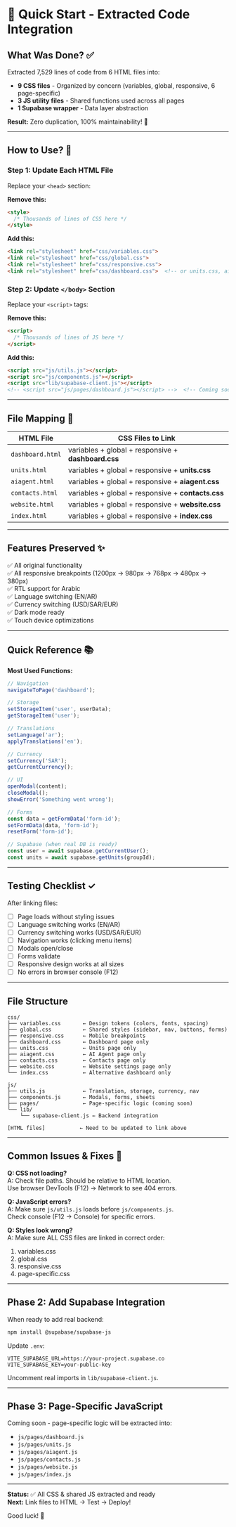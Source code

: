 # 🚀 Quick Start - Extracted Code Integration

## What Was Done? ✅

Extracted 7,529 lines of code from 6 HTML files into:
- **9 CSS files** - Organized by concern (variables, global, responsive, 6 page-specific)
- **3 JS utility files** - Shared functions used across all pages
- **1 Supabase wrapper** - Data layer abstraction

**Result:** Zero duplication, 100% maintainability! 🎉

---

## How to Use? 🔗

### Step 1: Update Each HTML File

Replace your `<head>` section:

**Remove this:**
```html
<style>
  /* Thousands of lines of CSS here */
</style>
```

**Add this:**
```html
<link rel="stylesheet" href="css/variables.css">
<link rel="stylesheet" href="css/global.css">
<link rel="stylesheet" href="css/responsive.css">
<link rel="stylesheet" href="css/dashboard.css">  <!-- or units.css, aiagent.css, etc -->
```

### Step 2: Update `</body>` Section

Replace your `<script>` tags:

**Remove this:**
```html
<script>
  /* Thousands of lines of JS here */
</script>
```

**Add this:**
```html
<script src="js/utils.js"></script>
<script src="js/components.js"></script>
<script src="lib/supabase-client.js"></script>
<!-- <script src="js/pages/dashboard.js"></script> -->  <!-- Coming soon -->
```

---

## File Mapping 📍

| HTML File | CSS Files to Link |
|-----------|-------------------|
| `dashboard.html` | variables + global + responsive + **dashboard.css** |
| `units.html` | variables + global + responsive + **units.css** |
| `aiagent.html` | variables + global + responsive + **aiagent.css** |
| `contacts.html` | variables + global + responsive + **contacts.css** |
| `website.html` | variables + global + responsive + **website.css** |
| `index.html` | variables + global + responsive + **index.css** |

---

## Features Preserved ✨

✅ All original functionality  
✅ All responsive breakpoints (1200px → 980px → 768px → 480px → 380px)  
✅ RTL support for Arabic  
✅ Language switching (EN/AR)  
✅ Currency switching (USD/SAR/EUR)  
✅ Dark mode ready  
✅ Touch device optimizations  

---

## Quick Reference 📚

**Most Used Functions:**

```javascript
// Navigation
navigateToPage('dashboard');

// Storage
setStorageItem('user', userData);
getStorageItem('user');

// Translations
setLanguage('ar');
applyTranslations('en');

// Currency
setCurrency('SAR');
getCurrentCurrency();

// UI
openModal(content);
closeModal();
showError('Something went wrong');

// Forms
const data = getFormData('form-id');
setFormData(data, 'form-id');
resetForm('form-id');

// Supabase (when real DB is ready)
const user = await supabase.getCurrentUser();
const units = await supabase.getUnits(groupId);
```

---

## Testing Checklist ✓

After linking files:

- [ ] Page loads without styling issues
- [ ] Language switching works (EN/AR)
- [ ] Currency switching works (USD/SAR/EUR)
- [ ] Navigation works (clicking menu items)
- [ ] Modals open/close
- [ ] Forms validate
- [ ] Responsive design works at all sizes
- [ ] No errors in browser console (F12)

---

## File Structure

```
css/
├── variables.css       ← Design tokens (colors, fonts, spacing)
├── global.css          ← Shared styles (sidebar, nav, buttons, forms)
├── responsive.css      ← Mobile breakpoints
├── dashboard.css       ← Dashboard page only
├── units.css           ← Units page only
├── aiagent.css         ← AI Agent page only
├── contacts.css        ← Contacts page only
├── website.css         ← Website settings page only
└── index.css           ← Alternative dashboard only

js/
├── utils.js            ← Translation, storage, currency, nav
├── components.js       ← Modals, forms, sheets
├── pages/              ← Page-specific logic (coming soon)
└── lib/
    └── supabase-client.js ← Backend integration

[HTML files]           ← Need to be updated to link above
```

---

## Common Issues & Fixes 🔧

**Q: CSS not loading?**  
A: Check file paths. Should be relative to HTML location.  
   Use browser DevTools (F12) → Network to see 404 errors.

**Q: JavaScript errors?**  
A: Make sure `js/utils.js` loads before `js/components.js`.  
   Check console (F12 → Console) for specific errors.

**Q: Styles look wrong?**  
A: Make sure ALL CSS files are linked in correct order:  
   1. variables.css  
   2. global.css  
   3. responsive.css  
   4. page-specific.css

---

## Phase 2: Add Supabase Integration

When ready to add real backend:

```bash
npm install @supabase/supabase-js
```

Update `.env`:
```
VITE_SUPABASE_URL=https://your-project.supabase.co
VITE_SUPABASE_KEY=your-public-key
```

Uncomment real imports in `lib/supabase-client.js`.

---

## Phase 3: Page-Specific JavaScript

Coming soon - page-specific logic will be extracted into:
- `js/pages/dashboard.js`
- `js/pages/units.js`
- `js/pages/aiagent.js`
- `js/pages/contacts.js`
- `js/pages/website.js`
- `js/pages/index.js`

---

**Status:** ✅ All CSS & shared JS extracted and ready  
**Next:** Link files to HTML → Test → Deploy!

Good luck! 🚀
